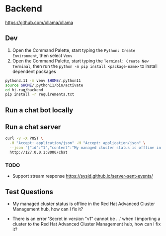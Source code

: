 # Backend

https://github.com/ollama/ollama

## Dev

1. Open the Command Palette, start typing the `Python: Create Environment`, then select `Venv`
2. Open the Command Palette, start typing the `Terminal: Create New Terminal`, then run the `python -m pip install <package-name>` to install dependent packages

```sh
python3.11 -m venv $HOME/.python11
source $HOME/.python11/bin/activate
cd hi-rag/backend
pip install -r requirements.txt
```

## Run a chat bot locally


## Run a chat server

```sh
curl -v -X POST \
  -H "Accept: application/json" -H "Accept: application/json" \
  --json '{"id":"1","content":"My managed cluster status is offline in the ACM hub, how can I fix it?"}' \
  http://127.0.0.1:8000/chat
```

### TODO
- Support stream response
    https://sysid.github.io/server-sent-events/


## Test Questions

- My managed cluster status is offline in the Red Hat Advanced Cluster Management hub, how can I fix it?

- There is an error 'Secret in version "v1" cannot be ...' when I importing a cluster to the Red Hat Advanced Cluster Management hub, how can I fix it?
